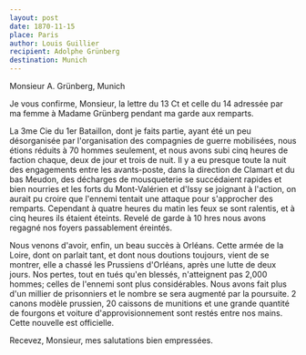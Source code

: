 ```yaml
---
layout: post
date: 1870-11-15
place: Paris
author: Louis Guillier
recipient: Adolphe Grünberg
destination: Munich
---
```


Monsieur A. Grünberg, Munich


Je vous confirme, Monsieur, la lettre du 13 Ct et celle du 14 adressée par ma
femme à Madame Grünberg pendant ma garde aux remparts.

La 3me Cie du 1er Bataillon, dont je faits partie, ayant été un peu
désorganisée par l'organisation des compagnies de guerre mobilisées, nous
étions réduits à 70 hommes seulement, et nous avons subi cinq heures de faction
chaque, deux de jour et trois de nuit.
Il y a eu presque toute la nuit des engagements entre les avants-poste, dans la
direction de Clamart et du bas Meudon, des décharges de mousqueterie se
succédaient rapides et bien nourries et les forts du Mont-Valérien et d'Issy se
joignant à l'action, on aurait pu croire que l'ennemi tentait une attaque pour
s'approcher des remparts. Cependant à quatre heures du matin les feux se sont
ralentis, et à cinq heures ils étaient éteints.
Revelé de garde à 10 hres nous avons regagné nos foyers passablement éreintés.

Nous venons d'avoir, enfin, un beau succès à Orléans.
Cette armée de la Loire, dont on parlait tant, et dont nous doutions toujours,
vient de se montrer, elle a chassé les Prussiens d'Orléans, après une lutte de
deux jours.
Nos pertes, tout en tués qu'en blessés, n'atteignent pas 2,000 hommes; celles
de l'ennemi sont plus considérables.
Nous avons fait plus d'un millier de prisonniers et le nombre se sera augmenté
par la poursuite. 2 canons modèle prussien, 20 caissons de munitions et une
grande quantité de fourgons et voiture d'approvisionnement sont restés entre
nos mains.
Cette nouvelle est officielle.

Recevez, Monsieur, mes salutations bien empressées.
